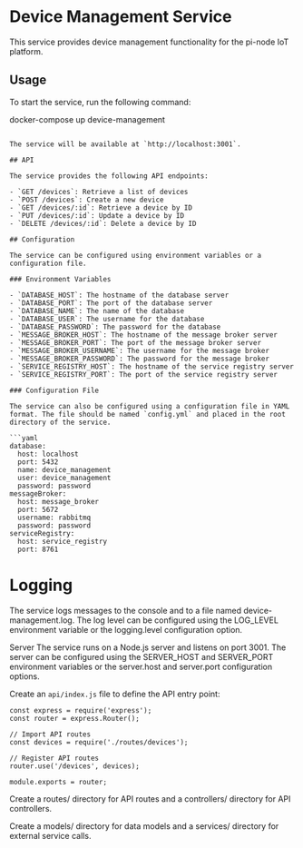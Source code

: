 # Device Management Service

This service provides device management functionality for the pi-node IoT platform.

## Usage

To start the service, run the following command:

docker-compose up device-management

````

The service will be available at `http://localhost:3001`.

## API

The service provides the following API endpoints:

- `GET /devices`: Retrieve a list of devices
- `POST /devices`: Create a new device
- `GET /devices/:id`: Retrieve a device by ID
- `PUT /devices/:id`: Update a device by ID
- `DELETE /devices/:id`: Delete a device by ID

## Configuration

The service can be configured using environment variables or a configuration file.

### Environment Variables

- `DATABASE_HOST`: The hostname of the database server
- `DATABASE_PORT`: The port of the database server
- `DATABASE_NAME`: The name of the database
- `DATABASE_USER`: The username for the database
- `DATABASE_PASSWORD`: The password for the database
- `MESSAGE_BROKER_HOST`: The hostname of the message broker server
- `MESSAGE_BROKER_PORT`: The port of the message broker server
- `MESSAGE_BROKER_USERNAME`: The username for the message broker
- `MESSAGE_BROKER_PASSWORD`: The password for the message broker
- `SERVICE_REGISTRY_HOST`: The hostname of the service registry server
- `SERVICE_REGISTRY_PORT`: The port of the service registry server

### Configuration File

The service can also be configured using a configuration file in YAML format. The file should be named `config.yml` and placed in the root directory of the service.

```yaml
database:
  host: localhost
  port: 5432
  name: device_management
  user: device_management
  password: password
messageBroker:
  host: message_broker
  port: 5672
  username: rabbitmq
  password: password
serviceRegistry:
  host: service_registry
  port: 8761
````

# Logging

The service logs messages to the console and to a file named device-management.log. The log level can be configured using the LOG_LEVEL environment variable or the logging.level configuration option.

Server
The service runs on a Node.js server and listens on port 3001. The server can be configured using the SERVER_HOST and SERVER_PORT environment variables or the server.host and server.port configuration options.

Create an `api/index.js` file to define the API entry point:

```
const express = require('express');
const router = express.Router();

// Import API routes
const devices = require('./routes/devices');

// Register API routes
router.use('/devices', devices);

module.exports = router;
```

Create a routes/ directory for API routes and a controllers/ directory for API controllers.

Create a models/ directory for data models and a services/ directory for external service calls.
